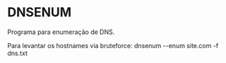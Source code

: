 # DNSENUM

Programa para enumeração de DNS.

Para levantar os hostnames via bruteforce:
dnsenum --enum site.com -f dns.txt
